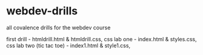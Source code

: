 # webdev-drills
all covalence drills for the webdev course

first drill - htmldrill.html & htmldrill.css,
css lab one - index.html & styles.css,
css lab two (tic tac toe) - index1.html & style1.css,
